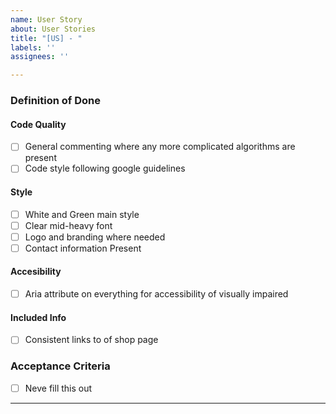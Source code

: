 ```yaml
---
name: User Story
about: User Stories
title: "[US] - "
labels: ''
assignees: ''

---
```


### Definition of Done
#### Code Quality
- [ ] General commenting where any more complicated algorithms are present 
- [ ] Code style following google guidelines [](https://google.github.io/styleguide/htmlcssguide.html) 
#### Style
- [ ] White and Green main style 
- [ ] Clear mid-heavy font
- [ ] Logo and branding where needed 
- [ ] Contact information Present 
#### Accesibility
- [ ] Aria attribute on everything for accessibility of visually impaired 
#### Included Info
- [ ] Consistent links to of shop page 

### Acceptance Criteria
- [ ] Neve fill this out


---

